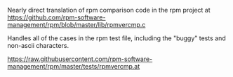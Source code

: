 Nearly direct translation of rpm comparison code in the rpm project at
https://github.com/rpm-software-management/rpm/blob/master/lib/rpmvercmp.c

Handles all of the cases in the rpm test file, including the "buggy" tests
and non-ascii characters.

https://raw.githubusercontent.com/rpm-software-management/rpm/master/tests/rpmvercmp.at